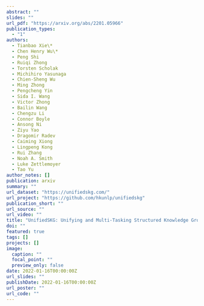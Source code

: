 ```yaml
---
abstract: ""
slides: ""
url_pdf: "https://arxiv.org/abs/2201.05966"
publication_types:
  - "1"
authors:
  - Tianbao Xie\*
  - Chen Henry Wu\*
  - Peng Shi
  - Ruiqi Zhong
  - Torsten Scholak
  - Michihiro Yasunaga
  - Chien-Sheng Wu
  - Ming Zhong
  - Pengcheng Yin
  - Sida I. Wang
  - Victor Zhong
  - Bailin Wang
  - Chengzu Li
  - Connor Boyle
  - Ansong Ni
  - Ziyu Yao
  - Dragomir Radev
  - Caiming Xiong
  - Lingpeng Kong
  - Rui Zhang
  - Noah A. Smith
  - Luke Zettlemoyer
  - Tao Yu
author_notes: []
publication: arxiv
summary: ""
url_dataset: "https://unifiedskg.com/"
url_project: "https://github.com/hkunlp/unifiedskg"
publication_short: ""
url_source: ""
url_video: ""
title: "UnifiedSKG: Unifying and Multi-Tasking Structured Knowledge Grounding with Text-to-Text Language Models"
doi: ""
featured: true
tags: []
projects: []
image:
  caption: ""
  focal_point: ""
  preview_only: false
date: 2022-01-16T00:00:00Z
url_slides: ""
publishDate: 2022-01-16T00:00:00Z
url_poster: ""
url_code: ""
---
```

